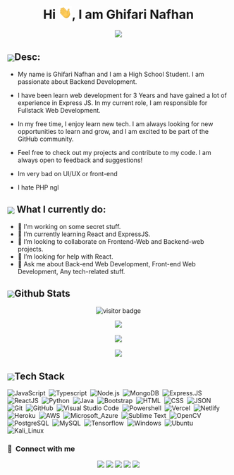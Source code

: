 <h1 align="center">Hi <img src="https://raw.githubusercontent.com/KevinPatel04/KevinPatel04/master/Hi.gif" width="30px">, I am Ghifari Nafhan </h1>

<p align="center">
 <img width="40%" src="https://wallpaperaccess.com/full/2641074.gif">
</p>



<h2><img src="https://emojis.slackmojis.com/emojis/images/1643514389/3643/cool-doge.gif?1643514389" align="center"
                width="28" />Desc: </h2>

- My name is Ghifari Nafhan and I am a High School Student. I am passionate about Backend Development.

- I have been learn web development for 3 Years and have gained a lot of experience in Express JS. In my current role, I am responsible for Fullstack Web Development.

- In my free time, I enjoy learn new tech. I am always looking for new opportunities to learn and grow, and I am excited to be part of the GitHub community.

- Feel free to check out my projects and contribute to my code. I am always open to feedback and suggestions!

- Im very bad on UI/UX or front-end

- I hate PHP ngl

<h2><img src="https://emojis.slackmojis.com/emojis/images/1579216111/7550/pikachu_wave.gif?1579216111" align="center"
                width="28" /> What I currently do: </h2>

- 🔭 I'm working on some secret stuff.
- 🌱 I’m currently learning React and ExpressJS.
- 👯 I’m looking to collaborate on Frontend-Web and Backend-web projects.
- 🤔 I’m looking for help with React.
- 💬 Ask me about Back-end Web Development, Front-end Web Development, Any tech-related stuff.



<h2><img src="https://emojis.slackmojis.com/emojis/images/1643515883/19011/statistics.gif?1643515883" align="center"
                width="28" />Github Stats  </h2>
                
<p align="center"><img src="https://profile-counter.glitch.me/gnafhan/count.svg" alt="visitor badge"/></p>
<p align="center"><img src="https://github-readme-stats.vercel.app/api/top-langs/?username=gnafhan&layout=compact&hide=TSQL&theme=tokyonight"></p>
<p align="center" ><img src="https://github-readme-stats.vercel.app/api?username=gnafhan&count_private=true&show_icons=true&&theme=tokyonight&include_all_commits=true" width="400"></p> 
<p align="center" ><img src="https://github-readme-streak-stats.herokuapp.com?user=gnafhan&theme=tokyonight"></p>

<h2><img src="https://emojis.slackmojis.com/emojis/images/1643516362/23995/hammer.gif?1643516362" align="center"
                width="28" />Tech Stack  </h2>


![JavaScript](https://img.shields.io/badge/-JavaScript-05122A?style=flat&logo=javascript)&nbsp;
![Typescript](https://img.shields.io/badge/-TypeScript-05122A?style=flat&logo=typescript)&nbsp;
![Node.js](https://img.shields.io/badge/-Node.js-05122A?style=flat&logo=node.js&logoColor=339933)&nbsp;
![MongoDB](https://img.shields.io/badge/-MongoDB-05122A?style=flat&logo=mongodb&logoColor=339933)&nbsp;
![Express.JS](https://img.shields.io/badge/Express.js-05122A?style=flat&logo=typescript)&nbsp;
![ReactJS](https://img.shields.io/badge/React-05122A?style=flat&logo=react)&nbsp;
![Python](https://img.shields.io/badge/-Python-05122A?style=flat&logo=python)&nbsp;
![Java](https://img.shields.io/badge/-Java-05122A?style=flat&logo=openjdk&logoColor=FFA518)&nbsp;
![Bootstrap](https://img.shields.io/badge/-Bootstrap-05122A?style=flat&logo=bootstrap&logoColor=563D7C)&nbsp;
![HTML](https://img.shields.io/badge/-HTML-05122A?style=flat&logo=HTML5)&nbsp;
![CSS](https://img.shields.io/badge/-CSS-05122A?style=flat&logo=CSS3&logoColor=1572B6)&nbsp;
![JSON](https://img.shields.io/badge/-JSON-05122A?style=flat&logo=json&logoColor=000000)&nbsp;
![Git](https://img.shields.io/badge/-Git-05122A?style=flat&logo=git)&nbsp;
![GitHub](https://img.shields.io/badge/-GitHub-05122A?style=flat&logo=github)&nbsp;
![Visual Studio Code](https://img.shields.io/badge/-Visual%20Studio%20Code-05122A?style=flat&logo=visual-studio-code&logoColor=007ACC)&nbsp;
![Powershell](https://img.shields.io/badge/-Powershell-05122A?style=flat&logo=powershell)&nbsp;
![Vercel](https://img.shields.io/badge/-Vercel-05122A?style=flat&logo=vercel)&nbsp;
![Netlify](https://img.shields.io/badge/-Netlify-05122A?style=flat&logo=netlify)&nbsp;
![Heroku](https://img.shields.io/badge/-Heroku-05122A?style=flat&logo=heroku)&nbsp;
![AWS](https://img.shields.io/badge/-Amazon_AWS-05122A?style=flat&logo=amazon-aws)&nbsp;
![Microsoft_Azure](https://img.shields.io/badge/-Microsoft_Azure-05122A?style=flat&logo=microsoft-azure)&nbsp;
![Sublime Text](https://img.shields.io/badge/-Sublime%20Text-05122A?style=flat&logo=sublime-text&logoColor=FF9800)&nbsp;
![OpenCV](https://img.shields.io/badge/-OpenCV-05122A?style=flat&logo=opencv&logoColor=5C3EE8)&nbsp;
![PostgreSQL](https://img.shields.io/badge/-PostgreSQL-05122A?style=flat&logo=postgresql&logoColor=336791)&nbsp;
![MySQL](https://img.shields.io/badge/-MySQL-05122A?style=flat&logo=mysql&logoColor=4479A1)&nbsp;
![Tensorflow](https://img.shields.io/badge/-Tensorflow-05122A?style=flat&logo=tensorflow&logoColor=FF6F00)&nbsp;
![Windows](https://img.shields.io/badge/-Windows-05122A?style=flat&logo=windows)&nbsp;
![Ubuntu](https://img.shields.io/badge/-Ubuntu-05122A?style=flat&logo=ubuntu)&nbsp;
![Kali_Linux](https://img.shields.io/badge/-Kali_Linux-05122A?style=flat&logo=kali-linux)&nbsp;

### :link: &nbsp;Connect with me

<p align="center">
<a href="https://nafhan.me/"><img src="https://img.shields.io/badge/-nafhan.me-3423A6?style=for-the-badge&logo=Google-Chrome&logoColor=white"/></a>
<a href="https://linkedin.com/in/gnafhan"><img src="https://img.shields.io/badge/-gnafhan-0077B5?style=for-the-badge&logo=Linkedin&logoColor=white"/></a>
<a href="mailto:nafhanghifari@gmail.com"><img src="https://img.shields.io/badge/-nafhanghifari@gmail.com-D14836?style=for-the-badge&logo=Gmail&logoColor=white"/></a>
<a href="https://instagram.com/ghifarinafhan_"><img src="https://img.shields.io/badge/-@ghifarinafhan_-E4405F?style=for-the-badge&logo=Instagram&logoColor=white"/></a>
<a href="https://www.leetcode.com/gnafhan"><img src="https://img.shields.io/badge/-gnafhan-FFA116?style=for-the-badge&logo=leetcode&logoColor=white"/></a>
</p>


